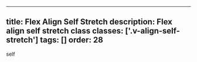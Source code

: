<!--
 *              © 2025 Visa
 *
 * Licensed under the Apache License, Version 2.0 (the "License");
 * you may not use this file except in compliance with the License.
 * You may obtain a copy of the License at
 *
 *         http://www.apache.org/licenses/LICENSE-2.0
 *
 * Unless required by applicable law or agreed to in writing, software
 * distributed under the License is distributed on an "AS IS" BASIS,
 * WITHOUT WARRANTIES OR CONDITIONS OF ANY KIND, either express or implied.
 * See the License for the specific language governing permissions and
 * limitations under the License.
 *
 -->
---
title: Flex Align Self Stretch
description: Flex align self stretch class 
classes: ['.v-align-self-stretch']
tags: []
order: 28
---

<div class="v-surface v-flex v-flex-row v-gap-4" style="--v-surface-border-size: 2px; block-size: 80px">
  <div class="v-surface v-alternate v-flex v-align-self-stretch">
    self
  </div>
</div>
